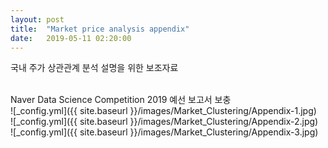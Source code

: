 ```yaml
---
layout: post
title:  "Market price analysis appendix"
date:   2019-05-11 02:20:00
---
```

국내 주가 상관관계 분석 설명을 위한 보조자료<br>

<br>
Naver Data Science Competition 2019 예선 보고서 보충 

<br>
![_config.yml]({{ site.baseurl }}/images/Market_Clustering/Appendix-1.jpg)<br>
![_config.yml]({{ site.baseurl }}/images/Market_Clustering/Appendix-2.jpg)<br>
![_config.yml]({{ site.baseurl }}/images/Market_Clustering/Appendix-3.jpg)<br>
